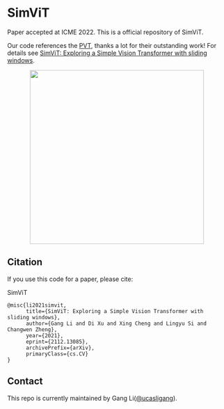 # SimViT
Paper accepted at ICME 2022.
This is a official repository of SimViT.

Our code references the [PVT](https://github.com/whai362/PVT), thanks a lot for their outstanding work!
For details see [SimViT: Exploring a Simple Vision Transformer with sliding windows](https://arxiv.org/pdf/2112.13085.pdf). 
<div align="center">
  <img width="400", src="https://user-images.githubusercontent.com/46208141/159926395-496a4b1e-489a-48d4-9fc1-9c8a038a23ed.png">
</div>

## Citation
If you use this code for a paper, please cite:

SimViT
```
@misc{li2021simvit,
      title={SimViT: Exploring a Simple Vision Transformer with sliding windows}, 
      author={Gang Li and Di Xu and Xing Cheng and Lingyu Si and Changwen Zheng},
      year={2021},
      eprint={2112.13085},
      archivePrefix={arXiv},
      primaryClass={cs.CV}
}
```

## Contact

This repo is currently maintained by Gang Li([@ucasligang](https://github.com/ucasligang)).
